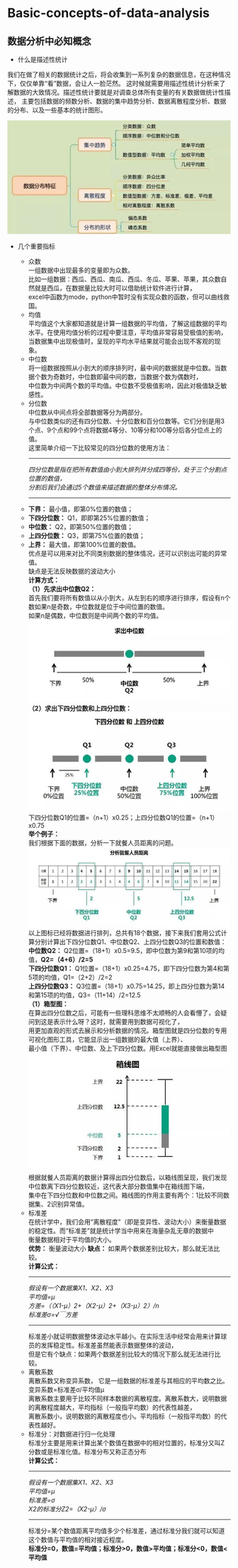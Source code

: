 # Basic-concepts-of-data-analysis
## 数据分析中必知概念
* 什么是描述性统计  

我们在做了相关的数据统计之后，将会收集到一系列复杂的数据信息，在这种情况下，仅仅单靠“看”数据，会让人一脸茫然。
这时候就需要用描述性统计分析来了解数据的大致情况。描述性统计要就是对调查总体所有变量的有关数据做统计性描述，
主要包括数据的频数分析、数据的集中趋势分析、数据离散程度分析、数据的分布、以及一些基本的统计图形。 

![数据分布特征](https://github.com/DoubleHok/Basic-concepts-of-data-analysis/blob/master/Images/%E6%95%B0%E6%8D%AE%E5%88%86%E5%B8%83%E7%89%B9%E5%BE%81.jpg "数据分布特征")  

* 几个重要指标  

  * 众数  
  一组数据中出现最多的变量即为众数。  
  比如一组数据：西瓜、西瓜、南瓜、西瓜、冬瓜、苹果、苹果，其众数自然就是西瓜，在数据量比较大时可以借助统计软件进行计算，  
  excel中函数为mode，python中暂时没有实现众数的函数，但可以曲线救国。  
  * 均值  
  平均值这个大家都知道就是计算一组数据的平均值，了解这组数据的平均水平。在使用均值分析的过程中要注意，平均值非常容易受极值的影响，  
  当数据集中出现极值时，呈现的平均水平结果就可能会出现不客观的现象。  
  * 中位数  
  将一组数据按照从小到大的顺序排列时，最中间的数据就是中位数。当数据个数为奇数时，中位数即最中间的数，当数据个数为偶数时，  
  中位数为中间两个数的平均值。中位数不受极值影响，因此对极值缺乏敏感性。  
  * 分位数  
  中位数从中间点将全部数据等分为两部分。  
  与中位数类似的还有四分位数、十分位数和百分位数等。它们分别是用3个点、9个点和99个点将数据4等分、10等分和100等分后各分位点上的值。  
  这里简单介绍一下比较常见的四分位数的使用方法：  
     ____________________________________________________________________ 
    *四分位数是指在把所有数值由小到大排列并分成四等份，处于三个分割点位置的数值，*  
    *分割后我们会通过5个数值来描述数据的整体分布情况。*  
     ____________________________________________________________________
  * **下界：** 最小值，即第0%位置的数值；  
  * **下四分位数：** Q1，即即第25%位置的数值；  
  * **中位数：** Q2，即第50%位置的数值；  
  * **上四分位数：** Q3，即第75%位置的数值；  
  * **上界：** 最大值，即第100%位置的数值。  
  优点是可以用来对比不同类别数据的整体情况，还可以识别出可能的异常值。  
  缺点是无法反映数据的波动大小  
  **计算方式：**  
  __（1）先求出中位数Q2：__  
  首先我们要将所有数值以从小到大，从左到右的顺序进行排序，假设有n个数如果n是奇数，中位数就是位于中间位置的数值。  
  如果n是偶数，中位数则是中间两个数的平均值。  
  ![求中位数](https://github.com/DoubleHok/Basic-concepts-of-data-analysis/blob/master/Images/%E4%B8%AD%E4%BD%8D%E6%95%B0Q2.jpg "求中位数")  
  __（2）求出下四分位数和上四分位数：__  
  ![求下四分位数和上四分位数](https://github.com/DoubleHok/Basic-concepts-of-data-analysis/blob/master/Images/%E4%B8%8A%E4%B8%8B%E5%9B%9B%E5%88%86%E4%BD%8D%E6%95%B0.jpg "求下四分位数和上四分位数")  
  下四分位数Q1的位置=（n+1）x0.25；上四分位数Q1的位置=（n+1）x0.75  
  **举个例子：**  
  我们根据下面的数据，分析一下就餐人员距离的问题。  
  ![分析就餐人员距离](https://github.com/DoubleHok/Basic-concepts-of-data-analysis/blob/master/Images/%E5%B0%B1%E9%A4%90%E4%BA%BA%E5%91%98%E8%B7%9D%E7%A6%BB.jpg "分析就餐人员距离")  
  以上图标已经将数据进行排列，总共有18个数据，接下来我们套用公式计算分别计算出下四分位数Q1、中位数Q2、上四分位数Q3的位置和数值：  
  **中位数Q2：** Q2位置=（18+1）x0.5=9.5，即中位数为第9和第10项的均值，**Q2=（4+6）/2=5**  
  **下四分位数Q1：** Q1位置=（18+1）x0.25=4.75，即下四分位数为第4和第5项的均值，Q1=（2+2）/2=2  
  **上四分位数Q3：** Q3位置=（18+1）x0.75=14.25，即上四分位数为第14和第15项的均值，Q3=（11+14）/2=12.5  
  __（1）箱型图：__  
  在算出四分位数之后，可能有一些理科思维不太顺畅的人会看懵了，会疑问到这是表示什么呀？这时，就需要用到数据可视化了，  
  用更加直观的形式去展示和分析数据的情况。箱型图就是四分位数的专用可视化图形工具，它能显示出一组数据的最大值（上界）、  
  最小值（下界）、中位数、及上下四分位数。用Excel就能直接做出箱型图  
  ![箱型图](https://github.com/DoubleHok/Basic-concepts-of-data-analysis/blob/master/Images/%E7%AE%B1%E7%BA%BF%E5%9B%BE.jpg "箱型图")  
  根据就餐人员距离的数据计算得出四分位数后，以箱线图呈现，我们发现中位数离下四分位数较近，这代表大部分数值集中在箱线图下端，  
  集中在下四分位数和中位数之间。箱线图的作用主要有两个：1比较不同数据集、2识别异常值。  
  * 标准差  
  在统计学中，我们会用“离散程度”（即是变异性、波动大小）来衡量数据的稳定性。而“标准差”就是统计学当中用来在海量杂乱无章的数据中  
  衡量数据相对于平均值的大小。  
  **优势：** 衡量波动大小 **缺点：** 如果两个数据差别比较大，那么就无法比较。  
  **计算公式：**  
    ______________________________________
    *假设有一个数据集X1、X2、X3*  
    *平均值=μ*  
    *方差=（（X1-μ）2+（X2-μ）2+（X3-μ）2）/n*  
    *标准差σ=√￣方差*  
     _____________________________________
    标准差小就证明数据整体波动水平越小。在实际生活中经常会用来计算球员的发挥稳定性。标准差虽然能表示数据整体的波动，  
    但是它有个缺点：如果两个数据差别比较大的情况下那么就无法进行比较。  
  * 离散系数  
  离散系数又称变异系数， 它是一组数据的标准差与其相应的平均数之比。  
  变异系数=标准差σ/平均值μ  
  离散系数主要用于比较不同样本数据的离散程度。离散系数大，说明数据的离散程度越大，平均指标（一般指平均数）的代表性越差，  
  离散系数小，说明数据的离散程度也小。平均指标（一般指平均数）的代表性越好。  
  * 标准分：对数据进行归一化处理  
  标准分主要是用来计算出某个数值在数据中的相对位置的，标准分又叫Z分数或是标准化值。标准分布又称正态分布  
  **计算公式：**  
     _______________________________________________________________________________________________
    *假设有一个数据集X1、X2、X3*  
    *平均值=μ*  
    *标准差=σ*  
    *X2的标准分Z2=（X2-μ）/σ*  
     _______________________________________________________________________________________________
    标准分=某个数值距离平均值多少个标准差，通过标准分我们就可以知道这个数值与平均值的相对接近程度。  
    **标准分=0，数值=平均值；标准分>0，数值>平均值；标准分<0，数值<平均值**
  
